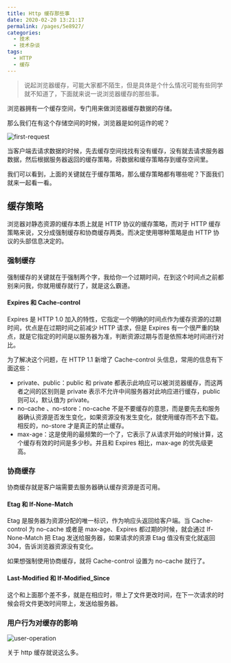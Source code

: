 ```yaml
---
title: Http 缓存那些事
date: 2020-02-20 13:21:17
permalink: /pages/5e8927/
categories:
  - 技术
  - 技术杂谈
tags:
  - HTTP
  - 缓存
---
```


> 说起浏览器缓存，可能大家都不陌生，但是具体是个什么情况可能有些同学就不知道了，下面就来说一说浏览器缓存的那些事。

浏览器拥有一个缓存空间，专门用来做浏览器缓存数据的存储。

那么我们在有这个存储空间的时候，浏览器是如何运作的呢？

![first-request](/article/http_cache/first-request.png)

当客户端去请求数据的时候，先去缓存空间找找有没有缓存，没有就去请求服务器数据，然后根据服务器返回的缓存策略，将数据和缓存策略存到缓存空间里。

我们可以看到，上面的关键就在于缓存策略，那么缓存策略都有哪些呢？下面我们就来一起看一看。

## 缓存策略

浏览器对静态资源的缓存本质上就是 HTTP 协议的缓存策略，而对于 HTTP 缓存策略来说，又分成强制缓存和协商缓存两类。而决定使用哪种策略是由 HTTP 协议的头部信息决定的。

### 强制缓存

强制缓存的关键就在于强制两个字，我给你一个过期时间，在到这个时间点之前都别来问我，你就用缓存就行了，就是这么霸道。

#### Expires 和 Cache-control

Expires 是 HTTP 1.0 加入的特性，它指定一个明确的时间点作为缓存资源的过期时间，优点是在过期时间之前减少 HTTP 请求，但是 Expires 有一个很严重的缺点，就是它指定的时间是以服务器为准，判断资源过期与否是依照本地时间进行对比。

为了解决这个问题，在 HTTP 1.1 新增了 Cache-control 头信息，常用的信息有下面这些：

- private、public：public 和 private 都表示此响应可以被浏览器缓存，而这两者之间的区别则是 private 表示不允许中间服务器对此响应进行缓存，public 则可以，默认值为 private。
- no-cache 、no-store：no-cache 不是不要缓存的意思，而是要先去和服务器确认资源是否发生变化，如果资源没有发生变化，就使用缓存而不去下载。相反的，no-store 才是真正的禁止缓存。
- max-age：这是使用的最频繁的一个了，它表示了从请求开始的时候计算，这个缓存有效的时间是多少秒。并且和 Expires 相比，max-age 的优先级更高。

### 协商缓存

协商缓存就是客户端需要去服务器确认缓存资源是否可用。

#### Etag 和 If-None-Match

Etag 是服务器为资源分配的唯一标识，作为响应头返回给客户端。当 Cache-control 为 no-cache 或者是 max-age、Expires 都过期的时候，就会通过 If-None-Match 把 Etag 发送给服务器，如果请求的资源 Etag 值没有变化就返回 304，告诉浏览器资源没有变化。

如果想强制使用协商缓存，就将 Cache-control 设置为 no-cache 就行了。

#### Last-Modified 和 If-Modified_Since

这个和上面那个差不多，就是在相应时，带上了文件更改时间，在下一次请求的时候会将文件更改时间带上，发送给服务器。

### 用户行为对缓存的影响

![user-operation](/article/http_cache/user-operation.png)

关于 http 缓存就说这么多。
